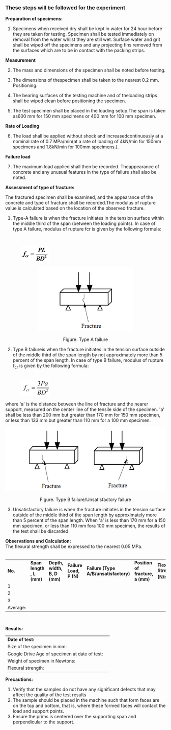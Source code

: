 ### These steps will be followed for the experiment

**Preparation of specimens:**

1. Specimens when received dry shall be kept in water for 24 hour before they are taken for testing. Specimen shall be tested immediately on removal from the water whilst they are still wet. Surface water and grit shall be wiped off the specimens and any projecting fins removed from the surfaces which are to be in contact with the packing strips.

**Measurement**

2. The mass and dimensions of the specimen shall be noted before testing.

3. The dimensions of thespecimen shall be taken to the nearest 0.2 mm. Positioning.

4. The bearing surfaces of the testing machine and of theloading strips shall be wiped clean before positioning the specimen.

5. The test specimen shall be placed in the loading setup.The span is taken as600 mm for 150 mm specimens or 400 mm for 100 mm specimen.


**Rate of Loading**

6. The load shall be applied without shock and increasedcontinuously at a nominal rate of 0.7 MPa/min(at a rate of loading of 4kN/min for 150mm specimens and 1.8kN/min for 100mm specimens.).


**Failure load**

7. The maximum load applied shall then be recorded. Theappearance of concrete and any unusual features in the type of failure shall also be noted.


**Assessment of type of fracture:**

The fractured specimen shall be examined, and the appearance of the concrete and type of fracture shall be recorded.The modulus of rupture value is calculated based on the location of the observed fracture.
1. Type-A failure is when the fracture initiates in the tension surface within the middle third of the span (between the loading points). In case of type A failure, modulus of rupture fcr is given by the following formula:
<br>

<img src="images/p1.png" style="height: 50px; padding-left: 50px;"><br>

<center><img src="images/p2.png" style="height: 200px;">

Figure. Type A failure</center>

2. Type B failureis when the fracture initiates in the tension surface outside of the middle third of the span length by not approximately more than 5 percent of the span length. In case of type B failure, modulus of rupture f<sub>cr</sub> is given by the following formula:
<br>

<img src="images/p3.png" style="height: 51px; padding-left: 50px;">
<br>

where 'a' is the distance between the line of fracture and the nearer support, measured on the center line of the tensile side of the specimen. 'a' shall be less than 200 mm but greater than 170 mm for 150 mm specimen, or less than 133 mm but greater than 110 mm for a 100 mm specimen.

<center><img src="images/p4.png" style="height: 200px;"> 

Figure. Type B failure/Unsatisfactory failure</center>

3. Unsatisfactory failure is when the fracture initiates in the tension surface outside of the middle third of the span length by approximately more than 5 percent of the span length. When 'a' is less than 170 mm for a 150 mm specimen, or less than 110 mm fora 100 mm specimen, the results of the test shall be discarded.

**Observations and Calculation:**
<br>
The flexural strength shall be expressed to the nearest 0.05 MPa.
<br><br>
<table>
	<tr style="font-weight:bold;">
		<td>
			No.
		</td>
		<td>
			Span length , L (mm)
		</td>
		<td>
			Depth, width, B, D (mm)
		</td>
		<td>
			Failure Load, P (N)
		</td>
		<td>
			Failure (Type A/B/unsatisfactory)
		</td>
		<td>
			Position of fracture, a (mm)
		</td>
		<td>
			Flexural Strength (N/mm<sup>2</sup>)
		</td>
	</tr>
	<tr>
		<td>
			1
		</td>
		<td>
		</td>
		<td>			
		</td>
		<td>			
		</td>
		<td>			
		</td>
		<td>			
		</td>
		<td>			
		</td>
	</tr>
	<tr>
		<td>
			2
		</td>
		<td>			
		</td>
		<td>			
		</td>
		<td>			
		</td>
		<td>			
		</td>
		<td>			
		</td>
		<td>			
		</td>
	</tr>
	<tr>
		<td>
			3
		</td>
		<td>			
		</td>
		<td>			
		</td>
		<td>			
		</td>
		<td>			
		</td>
		<td>			
		</td>
		<td>			
		</td>
	</tr>
	<tr>
		<td>
			Average:
		</td>
		<td>			
		</td>
		<td>			
		</td>
		<td>			
		</td>
		<td>			
		</td>
		<td>			
		</td>
		<td>			
		</td>
	</tr>
</table>


<br>

**Results:**

<table>
	<tr style="font-weight:bold;">
		<td>
			Date of test:
		</td>
		<td>			
		</td>
	</tr>
	<tr>
		<td>
			Size of the specimen in mm:
		</td>
		<td>			
		</td>
	</tr>
	<tr>
		<td>
			Google Drive Age of specimen at date of test:
		</td>
		<td>			
		</td>
	</tr>
	<tr>
		<td>
			Weight of specimen in Newtons:
		</td>
		<td>			
		</td>
	</tr>
	<tr>
		<td>
			Flexural strength:
		</td>
		<td>		
		</td>
	</tr>
</table>



**Precautions:**
1. Verify that the samples do not have any significant defects that may affect the quality of the test results
2. The sample should be placed in the machine such that form faces are on the top and bottom, that is, where these formed faces will contact the load and support points.
3. Ensure the prims is centered over the supporting span and perpendicular to the support.

